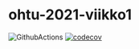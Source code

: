 # ohtu-2021-viikko1

![GithubActions](https://github.com/ainokuos/ohtu-2021-viikko1/workflows/CI/badge.svg)
[![codecov](https://codecov.io/gh/ainokuos/ohtu-2021-viikko1/branch/main/graph/badge.svg?token=0JZXQ6AXOA)](https://codecov.io/gh/ainokuos/ohtu-2021-viikko1)
